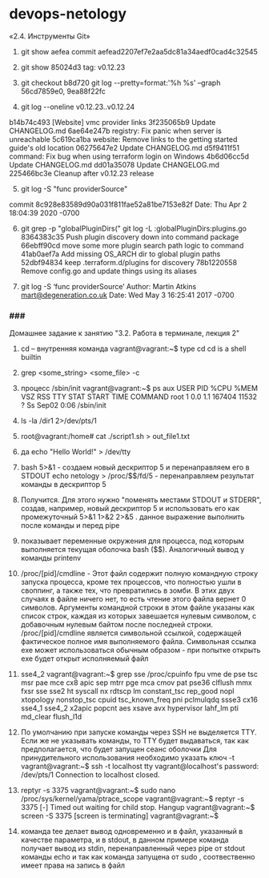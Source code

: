 # devops-netology 

«2.4. Инструменты Git»


1.	git show aefea
commit aefead2207ef7e2aa5dc81a34aedf0cad4c32545

2.	git show 85024d3
tag: v0.12.23

3.	git checkout b8d720
git log --pretty=format:'%h %s' –graph
56cd7859e0, 9ea88f22fc

4.	git log --oneline v0.12.23..v0.12.24

b14b74c493 [Website] vmc provider links
3f235065b9 Update CHANGELOG.md
6ae64e247b registry: Fix panic when server is unreachable
5c619ca1ba website: Remove links to the getting started guide's old location
06275647e2 Update CHANGELOG.md
d5f9411f51 command: Fix bug when using terraform login on Windows
4b6d06cc5d Update CHANGELOG.md
dd01a35078 Update CHANGELOG.md
225466bc3e Cleanup after v0.12.23 release

5.	git log -S "func providerSource"

commit 8c928e83589d90a031f811fae52a81be7153e82f
Date:   Thu Apr 2 18:04:39 2020 -0700

6.	git grep -p "globalPluginDirs("
git log -L :globalPluginDirs:plugins.go
8364383c35 Push plugin discovery down into command package
66ebff90cd move some more plugin search path logic to command
41ab0aef7a Add missing OS_ARCH dir to global plugin paths
52dbf94834 keep .terraform.d/plugins for discovery
78b1220558 Remove config.go and update things using its aliases

7.	git log -S ‘func providerSource’
Author: Martin Atkins <mart@degeneration.co.uk>
Date:   Wed May 3 16:25:41 2017 -0700


### ### ### 
Домашнее задание к занятию "3.2. Работа в терминале, лекция 2"
1.	cd – внутренняя команда
vagrant@vagrant:~$ type cd
cd is a shell builtin
2.	grep <some_string> <some_file> -c  
3.	процесс /sbin/init
vagrant@vagrant:~$ ps aux
USER         PID %CPU %MEM    VSZ   RSS TTY      STAT START   TIME COMMAND
root           1  0.0  1.1 167404 11532 ?        Ss   Sep02   0:06 /sbin/init
4.	ls -la /dir1 2>/dev/pts/1

5.	root@vagrant:/home#  cat ./script1.sh > out_file1.txt

6.	да
echo "Hello World!" > /dev/tty

7.	bash 5>&1 - создаем новый дескриптор 5 и перенаправляем его в STDOUT
echo netology > /proc/$$/fd/5 - перенаправляем результат команды в дескриптор 5
8.	Получится. Для этого нужно "поменять местами STDOUT и STDERR", создав, например, новый дескриптор  5 и использовать его как промежуточный
5>&1 1>&2 2>&5 . данное выражение выполнить после команды и перед pipe
9.	показывает переменные окружения для процесса, под которым выполняется текущая оболочка bash ($$). Аналогичный вывод у команды printenv
10.	/proc/[pid]/cmdline - Этот файл содержит полную командную строку запуска процесса, кроме тех процессов, что полностью ушли в своппинг, а также тех, что превратились в зомби. В этих двух случаях в файле ничего нет, то есть чтение этого файла вернет 0 символов. Аргументы командной строки в этом файле указаны как список строк, каждая из которых завешается нулевым символом, с добавочным нулевым байтом после последней строки.
/proc/[pid]/cmdline является символьной ссылкой, содержащей фактическое полное имя выполняемого файла. Символьная ссылка exe может использоваться обычным образом - при попытке открыть exe будет открыт исполняемый файл
11.	sse4_2
               vagrant@vagrant:~$ grep sse /proc/cpuinfo
fpu vme de pse tsc msr pae mce cx8 apic sep mtrr pge mca cmov pat pse36 clflush mmx fxsr sse sse2 ht syscall nx rdtscp lm constant_tsc rep_good nopl xtopology nonstop_tsc cpuid tsc_known_freq pni pclmulqdq ssse3 cx16 sse4_1 sse4_2 x2apic popcnt aes xsave avx hypervisor lahf_lm pti md_clear flush_l1d
12.	По умолчанию при запуске команды через SSH не выделяется TTY. Если же не указывать команды, то TTY будет выдаваться, так как предполагается, что будет запущен сеанс оболочки
Для принудительного использования необходимо указать ключ -t
vagrant@vagrant:~$ ssh -t localhost tty
vagrant@localhost's password:
/dev/pts/1
Connection to localhost closed.
13.	reptyr -s  3375
vagrant@vagrant:~$ sudo nano /proc/sys/kernel/yama/ptrace_scope
vagrant@vagrant:~$ reptyr -s  3375
[-] Timed out waiting for child stop.
Hangup
vagrant@vagrant:~$ screen -S 3375
[screen is terminating]
vagrant@vagrant:~$

14.	команда tee делает вывод одновременно и в файл, указанный в качестве параметра, и в stdout, 
в данном примере команда получает вывод из stdin, перенаправленный через pipe от stdout команды echo
и так как команда запущена от sudo , соотвественно имеет права на запись в файл

